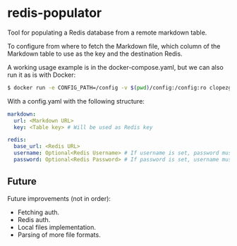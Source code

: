 # redis-populator
Tool for populating a Redis database from a remote markdown table.

To configure from where to fetch the Markdown file, which column of the Markdown table to use as the key and the destination Redis.

A working usage example is in the docker-compose.yaml, but we can also run it as is with Docker:

```bash
$ docker run -e CONFIG_PATH=/config -v $(pwd)/config:/config:ro clopezgarcia/redis-populator:latest
```

With a config.yaml with the following structure:

```yaml
markdown:
  url: <Markdown URL>
  key: <Table key> # Will be used as Redis key

redis:
  base_url: <Redis URL>
  username: Optional<Redis Username> # If username is set, password must be set too
  password: Optional<Redis Password> # If password is set, username must be set too
```


## Future

Future improvements (not in order):

- Fetching auth.
- Redis auth.
- Local files implementation.
- Parsing of more file formats.